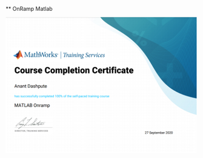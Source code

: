 ** OnRamp Matlab

![matlab](https://github.com/DASHANANT/Certificates_Awarded/blob/main/List%20of%20Certificates/MATLAB/Anant%20Dashpute%20-%20MATLAB.png)
